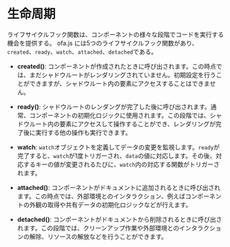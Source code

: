 <template is="exm-article">
<a href="../../publics/examples/life-cycle/demo.html" preview></a>
<a href="../../publics/examples/life-cycle/test-demo.html" main></a>
</template>

# 生命周期

ライフサイクルフック関数は、コンポーネントの様々な段階でコードを実行する機会を提供する。 ofa.js には5つのライフサイクルフック関数があり、`created`、`ready`、`watch`、`attached`、`detached`である。

- **created()**: コンポーネントが作成されたときに呼び出されます。この時点では、まだシャドウルートがレンダリングされていません。初期設定を行うことができますが、シャドウルート内の要素にアクセスすることはできません。

- **ready()**: シャドウルートのレンダングが完了した後に呼び出されます。通常、コンポーネントの初期化ロジックに使用されます。この段階では、シャドウルート内の要素にアクセスして操作することができ、レンダリングが完了後に実行する他の操作も実行できます。

- **watch**: `watch`オブジェクトを定義してデータの変更を監視します。`ready`が完了すると、`watch`が1度トリガーされ、`data`の値に対応します。その後、対応するキーの値が変更されるたびに、`watch`内の対応する関数がトリガーされます。

- **attached()**: コンポーネントがドキュメントに追加されるときに呼び出されます。この時点では、外部環境とのインタラクション、例えばコンポーネントの外観の取得や共有データの初期化ロジックなどが行えます。

- **detached()**: コンポーネントがドキュメントから削除されるときに呼び出されます。この段階では、クリーンアップ作業や外部環境とのインタラクションの解除、リソースの解放などを行うことができます。


